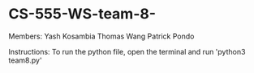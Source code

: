# CS-555-WS-team-8-
Members:
Yash Kosambia
Thomas Wang
Patrick Pondo

Instructions:
To run the python file, open the terminal and run 'python3 team8.py'
